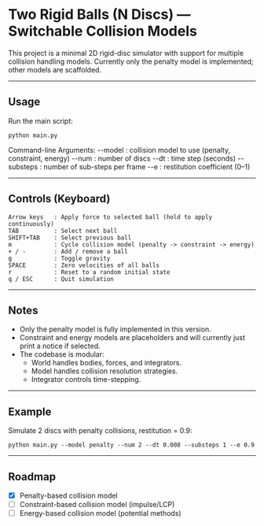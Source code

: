 Two Rigid Balls (N Discs) — Switchable Collision Models
=======================================================

This project is a minimal 2D rigid-disc simulator with support for multiple
collision handling models. Currently only the penalty model is implemented;
other models are scaffolded.

-------------------------------------------------------
Usage
-------------------------------------------------------

Run the main script:

    python main.py

Command-line Arguments:
    --model     : collision model to use (penalty, constraint, energy)
    --num       : number of discs
    --dt        : time step (seconds)
    --substeps  : number of sub-steps per frame
    --e         : restitution coefficient (0–1)

-------------------------------------------------------
Controls (Keyboard)
-------------------------------------------------------

    Arrow keys   : Apply force to selected ball (hold to apply continuously)
    TAB          : Select next ball
    SHIFT+TAB    : Select previous ball
    m            : Cycle collision model (penalty -> constraint -> energy)
    + / -        : Add / remove a ball
    g            : Toggle gravity
    SPACE        : Zero velocities of all balls
    r            : Reset to a random initial state
    q / ESC      : Quit simulation

-------------------------------------------------------
Notes
-------------------------------------------------------

- Only the penalty model is fully implemented in this version.
- Constraint and energy models are placeholders and will currently just
  print a notice if selected.
- The codebase is modular:
  * World handles bodies, forces, and integrators.
  * Model handles collision resolution strategies.
  * Integrator controls time-stepping.

-------------------------------------------------------
Example
-------------------------------------------------------

Simulate 2 discs with penalty collisions, restitution = 0.9:

    python main.py --model penalty --num 2 --dt 0.008 --substeps 1 --e 0.9

-------------------------------------------------------
Roadmap
-------------------------------------------------------

- [x] Penalty-based collision model
- [ ] Constraint-based collision model (impulse/LCP)
- [ ] Energy-based collision model (potential methods)
